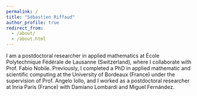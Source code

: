 ```yaml
---
permalink: /
title: "Sébastien Riffaud"
author_profile: true
redirect_from: 
  - /about/
  - /about.html
---
```

<p></p>
I am a postdoctoral researcher in applied mathematics at École Polytechnique Fédérale de Lausanne (Switzerland), where I collaborate with Prof. Fabio Nobile. Previously, I completed a PhD in applied mathematic and scientific computing at the University of Bordeaux (France) under the supervision of Prof. Angelo Iollo, and I worked as a postdoctoral researcher at Inria Paris (France) with Damiano Lombardi and Miguel Fernández.
